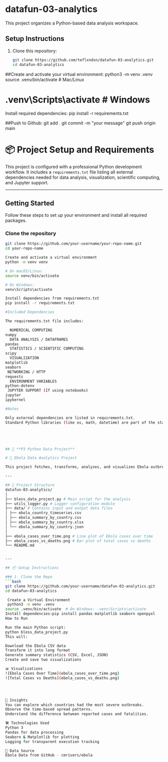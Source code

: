 # datafun-03-analytics

This project organizes a Python-based data analysis workspace.

## Setup Instructions

1. Clone this repository:
   ```bash
   git clone https://github.com/teflxndxn/datafun-03-analytics.git
   cd datafun-03-analytics

##Create and activate your virtual environment:
python3 -m venv .venv
source .venv/bin/activate  # Mac/Linux
# .venv\Scripts\activate   # Windows
Install required dependencies:
pip install -r requirements.txt

##Push to Github:
git add .
git commit -m "your message"
git push origin main

# 📦 Project Setup and Requirements

This project is configured with a professional Python development workflow. It includes a `requirements.txt` file listing all external dependencies needed for data analysis, visualization, scientific computing, and Jupyter support.


---

## Getting Started

Follow these steps to set up your environment and install all required packages.

### Clone the repository

```bash
git clone https://github.com/your-username/your-repo-name.git
cd your-repo-name

Create and activate a virtual environment 
python -m venv venv

# On macOS/Linux:
source venv/bin/activate

# On Windows:
venv\Scripts\activate

Install dependencies from requirements.txt
pip install -r requirements.txt

#Included Dependencies

The requirements.txt file includes:

  NUMERICAL COMPUTING
numpy
  DATA ANALYSIS / DATAFRAMES
pandas
  STATISTICS / SCIENTIFIC COMPUTING
scipy
  VISUALIZATION
matplotlib
seaborn
 NETWORKING / HTTP
requests
  ENVIRONMENT VARIABLES
python-dotenv
 JUPYTER SUPPORT (If using notebooks)
jupyter
ipykernel

#Notes

Only external dependencies are listed in requirements.txt.
Standard Python libraries (like os, math, datetime) are part of the standard library and do not need to be listed.





## 🚀 **P3 Python Data Project**

# 🧪 Ebola Data Analytics Project

This project fetches, transforms, analyzes, and visualizes Ebola outbreak data across multiple countries. The goal is to derive insights about the spread and impact of the virus using Python, Pandas, Seaborn, and Matplotlib.

---

## 📁 Project Structure
datafun-03-analytics/
│
├── bless_data_project.py # Main script for the analysis
├── utils_logger.py # Logger configuration module
├── data/ # Contains input and output data files
│ ├── ebola_country_timeseries.csv
│ ├── ebola_summary_by_country.csv
│ ├── ebola_summary_by_country.xlsx
│ └── ebola_summary_by_country.json
│
├── ebola_cases_over_time.png # Line plot of Ebola cases over time
├── ebola_cases_vs_deaths.png # Bar plot of total cases vs deaths
└── README.md


---

## 📦 Setup Instructions

### 1. Clone the Repo
```bash
git clone https://github.com/your-username/datafun-03-analytics.git
cd datafun-03-analytics

 Create a Virtual Environment
 python3 -m venv .venv
source .venv/bin/activate  # On Windows: .venv\Scripts\activate
Install dependencies:pip install pandas matplotlib seaborn openpyxl
How to Run

Run the main Python script: 
python bless_data_project.py
This will:

Download the Ebola CSV data
Transform it into long format
Generate summary statistics (CSV, Excel, JSON)
Create and save two visualizations

📊 Visualizations
![Ebola Cases Over Time](ebola_cases_over_time.png)
![Total Cases vs Deaths](ebola_cases_vs_deaths.png)




🧠 Insights
You can explore which countries had the most severe outbreaks.
Observe the time-based spread patterns.
Understand the difference between reported cases and fatalities.

🛠️ Technologies Used
Python 3
Pandas for data processing
Seaborn & Matplotlib for plotting
Logging for transparent execution tracking

🔗 Data Source
Ebola Data from GitHub - cmrivers/ebola



